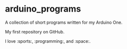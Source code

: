 # arduino_programs
A collection of short programs written for my Arduino One.

My first repository on GitHub.

I love :sports:, :programming:, and :space:. 
